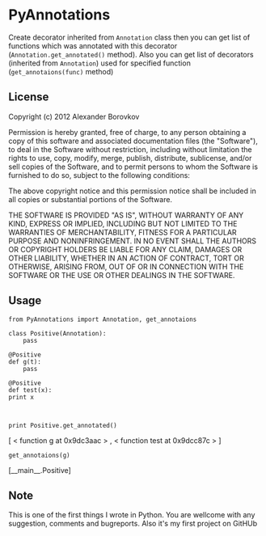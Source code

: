 PyAnnotations
=============
Create decorator inherited from `Annotation` class then you can get list of functions which was annotated
with this decorator (`Annotation.get_annotated()` method).
Also you can get list of decorators (inherited from `Annotation`) used for specified function
(`get_annotaions(func)` method)

License
-------
Copyright (c) 2012 Alexander Borovkov

Permission is hereby granted, free of charge, to any person obtaining a copy of this software and associated documentation files (the "Software"), to deal in the Software without restriction, including without limitation the rights to use, copy, modify, merge, publish, distribute, sublicense, and/or sell copies of the Software, and to permit persons to whom the Software is furnished to do so, subject to the following conditions:

The above copyright notice and this permission notice shall be included in all copies or substantial portions of the Software.

THE SOFTWARE IS PROVIDED "AS IS", WITHOUT WARRANTY OF ANY KIND, EXPRESS OR IMPLIED, INCLUDING BUT NOT LIMITED TO THE WARRANTIES OF MERCHANTABILITY, FITNESS FOR A PARTICULAR PURPOSE AND NONINFRINGEMENT. IN NO EVENT SHALL THE AUTHORS OR COPYRIGHT HOLDERS BE LIABLE FOR ANY CLAIM, DAMAGES OR OTHER LIABILITY, WHETHER IN AN ACTION OF CONTRACT, TORT OR OTHERWISE, ARISING FROM, OUT OF OR IN CONNECTION WITH THE SOFTWARE OR THE USE OR OTHER DEALINGS IN THE SOFTWARE.

Usage
-----

    from PyAnnotations import Annotation, get_annotaions

    class Positive(Annotation):
        pass

    @Positive
    def g(t):
        pass

    @Positive
    def test(x):
    print x



    print Positive.get_annotated()
[ &lt; function g at 0x9dc3aac &gt; , &lt; function test at 0x9dcc87c &gt; ]

    get_annotaions(g)
[\_\_main__.Positive]

Note
----
This is one of the first things I wrote in Python. You are wellcome with any suggestion, comments and bugreports.
Also it's my first project on GitHUb